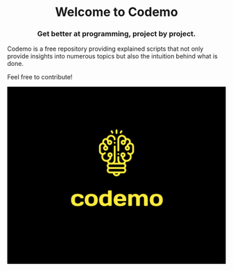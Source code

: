 <h1><center> Welcome to Codemo </center></h1>

<h3><center> Get better at programming, project by project. </center></h3>

Codemo is a free repository providing explained scripts that not only provide insights into numerous topics but also the intuition behind what is done. 

Feel free to contribute!

<img src = 'logo.png'>
